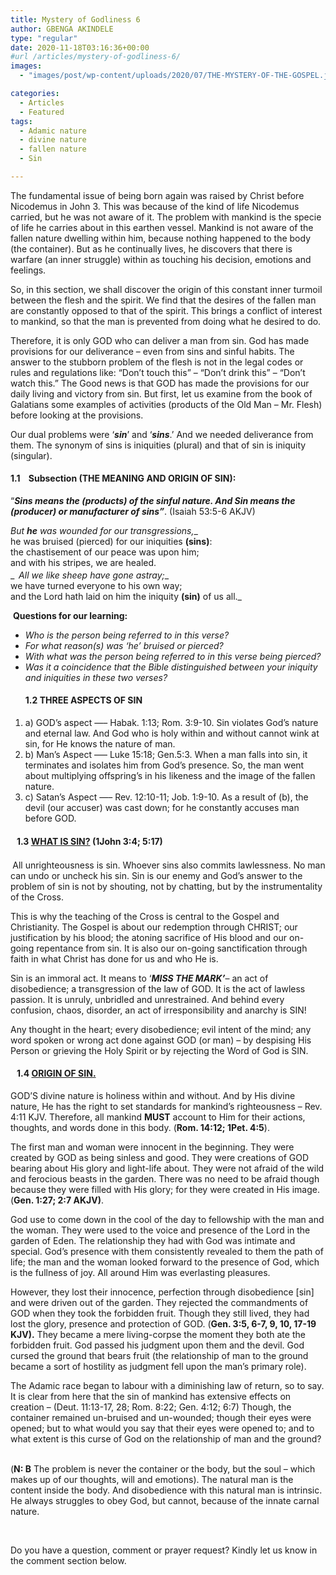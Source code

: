 ```yaml
---
title: Mystery of Godliness 6
author: GBENGA AKINDELE
type: "regular"
date: 2020-11-18T03:16:36+00:00
#url /articles/mystery-of-godliness-6/
images: 
  - "images/post/wp-content/uploads/2020/07/THE-MYSTERY-OF-THE-GOSPEL.jpg"

categories:
  - Articles
  - Featured
tags:
  - Adamic nature
  - divine nature
  - fallen nature
  - Sin

---
```

The fundamental issue of being born again was raised by Christ before Nicodemus in John 3. This was because of the kind of life Nicodemus carried, but he was not aware of it. The problem with mankind is the specie of life he carries about in this earthen vessel. Mankind is not aware of the fallen nature dwelling within him, because nothing happened to the body (the container). But as he continually lives, he discovers that there is warfare (an inner struggle) within as touching his decision, emotions and feelings.

So, in this section, we shall discover the origin of this constant inner turmoil between the flesh and the spirit. We find that the desires of the fallen man are constantly opposed to that of the spirit. This brings a conflict of interest to mankind, so that the man is prevented from doing what he desired to do.

Therefore, it is only GOD who can deliver a man from sin. God has made provisions for our deliverance &#8211; even from sins and sinful habits. The answer to the stubborn problem of the flesh is not in the legal codes or rules and regulations like: &#8220;Don&#8217;t touch this&#8221; – &#8220;Don&#8217;t drink this&#8221; – &#8220;Don&#8217;t watch this.&#8221; The Good news is that GOD has made the provisions for our daily living and victory from sin. But first, let us examine from the book of Galatians some examples of activities (products of the Old Man &#8211; Mr. Flesh) before looking at the provisions.

Our dual problems were ‘**_sin_**’ and ‘**_sins_**.&#8217; And we needed deliverance from them. The synonym of sins is iniquities (plural) and that of sin is iniquity (singular).

#### 1.1    Subsection (THE MEANING AND ORIGIN OF SIN):

“**_Sins means the (products) of the sinful nature. And Sin means the (producer) or manufacturer of sins”_**. (Isaiah 53:5-6 AKJV)

_But **he** was wounded for our transgressions,__  
he was bruised (pierced) for our iniquities **(sins)**:  
the chastisement of our peace was upon him;  
and with his stripes, we are healed.  
_ **_<sup> </sup>_**_All we like sheep have gone astray;__  
we have turned everyone to his own way;  
and the Lord hath laid on him the iniquity **(sin)** of us all._

 **Questions for our learning:**

  * _Who is the person being referred to in this verse?_
  * _For what reason(s) was ‘he’ bruised or pierced?_ 
  * _With what was the person being referred to in this verse being pierced?_
  * _Was it a coincidence that the Bible distinguished between your iniquity and iniquities in these two verses?_ 
    #### 1.2 THREE ASPECTS OF SIN

  1. a) GOD&#8217;s aspect &#8212;&#8211; Habak. 1:13; Rom. 3:9-10. Sin violates God&#8217;s nature and eternal law. And God who is holy within and without cannot wink at sin, for He knows the nature of man.
  2. b) Man&#8217;s Aspect &#8212;&#8211; Luke 15:18; Gen.5:3. When a man falls into sin, it terminates and isolates him from God&#8217;s presence. So, the man went about multiplying offspring&#8217;s in his likeness and the image of the fallen nature.
  3. c) Satan&#8217;s Aspect &#8212;&#8211; Rev. 12:10-11; Job. 1:9-10. As a result of (b), the devil (our accuser) was cast down; for he constantly accuses man before GOD.

####    1.3 <u>WHAT IS SIN?</u> (1John 3:4; 5:17)

<sup> </sup>All unrighteousness is sin. Whoever sins also commits lawlessness. No man can undo or uncheck his sin. Sin is our enemy and God&#8217;s answer to the problem of sin is not by shouting, not by chatting, but by the instrumentality of the Cross.

This is why the teaching of the Cross is central to the Gospel and Christianity. The Gospel is about our redemption through CHRIST; our justification by his blood; the atoning sacrifice of His blood and our on-going repentance from sin. It is also our on-going sanctification through faith in what Christ has done for us and who He is.

Sin is an immoral act. It means to ‘**_MISS THE MARK’_**&#8211; an act of disobedience; a transgression of the law of GOD. It is the act of lawless passion. It is unruly, unbridled and unrestrained. And behind every confusion, chaos, disorder, an act of irresponsibility and anarchy is SIN!

Any thought in the heart; every disobedience; evil intent of the mind; any word spoken or wrong act done against GOD (or man) &#8211; by despising His Person or grieving the Holy Spirit or by rejecting the Word of God is SIN.

####    1.4 <u>ORIGIN OF SIN</u><u>.</u>

GOD’S divine nature is holiness within and without. And by His divine nature, He has the right to set standards for mankind’s righteousness &#8211; Rev. 4:11 KJV. Therefore, all mankind **MUST** account to Him for their actions, thoughts, and words done in this body. (**Rom. 14:12; 1Pet. 4:5**).

The first man and woman were innocent in the beginning. They were created by GOD as being sinless and good. They were creations of GOD bearing about His glory and light-life about. They were not afraid of the wild and ferocious beasts in the garden. There was no need to be afraid though because they were filled with His glory; for they were created in His image. (**Gen. 1:27; 2:7 AKJV)**.

God use to come down in the cool of the day to fellowship with the man and the woman. They were used to the voice and presence of the Lord in the garden of Eden. The relationship they had with God was intimate and special. God&#8217;s presence with them consistently revealed to them the path of life; the man and the woman looked forward to the presence of God, which is the fullness of joy. All around Him was everlasting pleasures.

However, they lost their innocence, perfection through disobedience [sin] and were driven out of the garden. They rejected the commandments of GOD when they took the forbidden fruit. Though they still lived, they had lost the glory, presence and protection of GOD. (**Gen. 3:5, 6-7, 9, 10, 17-19 KJV).** They became a mere living-corpse the moment they both ate the forbidden fruit. God passed his judgment upon them and the devil. God cursed the ground that bears fruit (the relationship of man to the ground became a sort of hostility as judgment fell upon the man&#8217;s primary role).

The Adamic race began to labour with a diminishing law of return, so to say. It is clear from here that the sin of mankind has extensive effects on creation &#8211; (Deut. 11:13-17, 28; Rom. 8:22; Gen. 4:12; 6:7) Though, the container remained un-bruised and un-wounded; though their eyes were opened; but to what would you say that their eyes were opened to; and to what extent is this curse of God on the relationship of man and the ground?                                                                                                             

(**N: B** The problem is never the container or the body, but the soul &#8211; which makes up of our thoughts, will and emotions). The natural man is the content inside the body. And disobedience with this natural man is intrinsic. He always struggles to obey God, but cannot, because of the innate carnal nature.

&nbsp;

Do you have a question, comment or prayer request? Kindly let us know in the comment section below.
